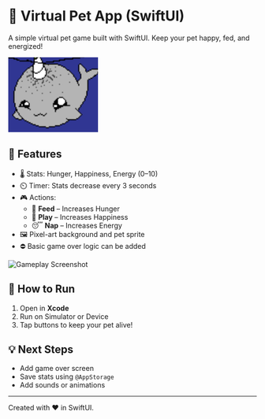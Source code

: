 # 🐾 Virtual Pet App (SwiftUI)

A simple virtual pet game built with SwiftUI. Keep your pet happy, fed, and energized!

![Pet App Banner](Icon.png)

## 🧩 Features

- 🌡️ Stats: Hunger, Happiness, Energy (0–10)
- ⏲️ Timer: Stats decrease every 3 seconds
- 🎮 Actions:
  - 🍎 **Feed** – Increases Hunger
  - 🎾 **Play** – Increases Happiness
  - 😴 **Nap** – Increases Energy
- 🖼️ Pixel-art background and pet sprite
- ⛔ Basic game over logic can be added

![Gameplay Screenshot](GamePlay.png)

## 🚀 How to Run

1. Open in **Xcode**
2. Run on Simulator or Device
3. Tap buttons to keep your pet alive!

## 💡 Next Steps

- Add game over screen
- Save stats using `@AppStorage`
- Add sounds or animations

---

Created with ❤️ in SwiftUI.
